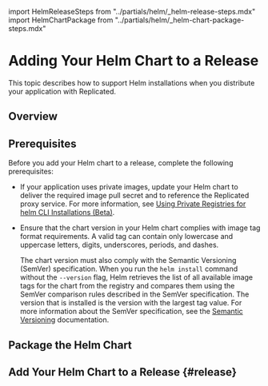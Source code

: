 import HelmReleaseSteps from "../partials/helm/_helm-release-steps.mdx"
import HelmChartPackage from "../partials/helm/_helm-chart-package-steps.mdx"

# Adding Your Helm Chart to a Release

This topic describes how to support Helm installations when you distribute your application with Replicated.

## Overview



## Prerequisites

Before you add your Helm chart to a release, complete the following prerequisites:

* If your application uses private images, update your Helm chart to deliver the required image pull secret and to reference the Replicated proxy service. For more information, see [Using Private Registries for helm CLI Installations (Beta)](helm-image-registry).

* Ensure that the chart version in your Helm chart complies with image tag format requirements. A valid tag can contain only lowercase and uppercase letters, digits, underscores, periods, and dashes.

  The chart version must also comply with the Semantic Versioning (SemVer) specification. When you run the `helm install` command without the `--version` flag, Helm retrieves the list of all available image tags for the chart from the registry and compares them using the SemVer comparison rules described in the SemVer specification. The version that is installed is the version with the largest tag value. For more information about the SemVer specification, see the [Semantic Versioning](https://semver.org) documentation.

## Package the Helm Chart

<HelmChartPackage/>

## Add Your Helm Chart to a Release {#release}

<HelmReleaseSteps/>